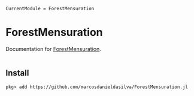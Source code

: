 ```@meta
CurrentModule = ForestMensuration
```

# ForestMensuration

Documentation for [ForestMensuration](https://github.com/marcosdanieldasilva/ForestMensuration.jl).

```@index
```
## Install
```julia-repl
pkg> add https://github.com/marcosdanieldasilva/ForestMensuration.jl
```